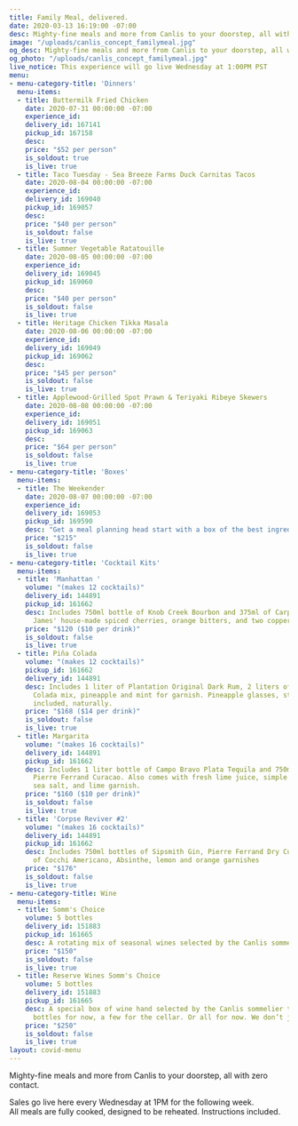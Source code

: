 ```yaml
---
title: Family Meal, delivered.
date: 2020-03-13 16:19:00 -07:00
desc: Mighty-fine meals and more from Canlis to your doorstep, all with zero contact.
image: "/uploads/canlis_concept_familymeal.jpg"
og_desc: Mighty-fine meals and more from Canlis to your doorstep, all with zero contact.
og_photo: "/uploads/canlis_concept_familymeal.jpg"
live_notice: This experience will go live Wednesday at 1:00PM PST
menu:
- menu-category-title: 'Dinners'
  menu-items:
  - title: Buttermilk Fried Chicken
    date: 2020-07-31 00:00:00 -07:00
    experience_id:
    delivery_id: 167141
    pickup_id: 167158
    desc:
    price: "$52 per person"
    is_soldout: true
    is_live: true
  - title: Taco Tuesday - Sea Breeze Farms Duck Carnitas Tacos
    date: 2020-08-04 00:00:00 -07:00
    experience_id:
    delivery_id: 169040
    pickup_id: 169057
    desc:
    price: "$40 per person"
    is_soldout: false
    is_live: true
  - title: Summer Vegetable Ratatouille
    date: 2020-08-05 00:00:00 -07:00
    experience_id:
    delivery_id: 169045
    pickup_id: 169060
    desc:
    price: "$40 per person"
    is_soldout: false
    is_live: true
  - title: Heritage Chicken Tikka Masala
    date: 2020-08-06 00:00:00 -07:00
    experience_id:
    delivery_id: 169049
    pickup_id: 169062
    desc:
    price: "$45 per person"
    is_soldout: false
    is_live: true
  - title: Applewood-Grilled Spot Prawn & Teriyaki Ribeye Skewers
    date: 2020-08-08 00:00:00 -07:00
    experience_id:
    delivery_id: 169051
    pickup_id: 169063
    desc:
    price: "$64 per person"
    is_soldout: false
    is_live: true
- menu-category-title: 'Boxes'
  menu-items:
  - title: The Weekender
    date: 2020-08-07 00:00:00 -07:00
    experience_id:
    delivery_id: 169053
    pickup_id: 169590
    desc: "Get a meal planning head start with a box of the best ingredients we can get our hands on, perfect for a weekend of brunches, bbq's, and outdoor eating."
    price: "$215"
    is_soldout: false
    is_live: true
- menu-category-title: 'Cocktail Kits'
  menu-items:
  - title: 'Manhattan '
    volume: "(makes 12 cocktails)"
    delivery_id: 144891
    pickup_id: 161662
    desc: Includes 750ml bottle of Knob Creek Bourbon and 375ml of Carpano Antica,
      James' house-made spiced cherries, orange bitters, and two copper garnish picks.
    price: "$120 ($10 per drink)"
    is_soldout: false
    is_live: true
  - title: Piña Colada
    volume: "(makes 12 cocktails)"
    pickup_id: 161662
    delivery_id: 144891
    desc: Includes 1 liter of Plantation Original Dark Rum, 2 liters of Canlis Pina
      Colada mix, pineapple and mint for garnish. Pineapple glasses, straws and umbrellas
      included, naturally.
    price: "$168 ($14 per drink)"
    is_soldout: false
    is_live: true
  - title: Margarita
    volume: "(makes 16 cocktails)"
    delivery_id: 144891
    pickup_id: 161662
    desc: Includes 1 liter bottle of Campo Bravo Plata Tequila and 750ml bottle of
      Pierre Ferrand Curacao. Also comes with fresh lime juice, simple syrup, Jacobsen
      sea salt, and lime garnish.
    price: "$160 ($10 per drink)"
    is_soldout: false
    is_live: true
  - title: 'Corpse Reviver #2'
    volume: "(makes 16 cocktails)"
    delivery_id: 144891
    pickup_id: 161662
    desc: Includes 750ml bottles of Sipsmith Gin, Pierre Ferrand Dry Curacao and 375ml
      of Cocchi Americano, Absinthe, lemon and orange garnishes
    price: "$176"
    is_soldout: false
    is_live: true
- menu-category-title: Wine
  menu-items:
  - title: Somm's Choice
    volume: 5 bottles
    delivery_id: 151883
    pickup_id: 161665
    desc: A rotating mix of seasonal wines selected by the Canlis sommelier team.
    price: "$150"
    is_soldout: false
    is_live: true
  - title: Reserve Wines Somm's Choice
    volume: 5 bottles
    delivery_id: 151883
    pickup_id: 161665
    desc: A special box of wine hand selected by the Canlis sommelier team. A few
      bottles for now, a few for the cellar. Or all for now. We don’t judge.
    price: "$250"
    is_soldout: false
    is_live: true
layout: covid-menu
---
```


Mighty-fine meals and more from Canlis to your doorstep, all with zero contact.

Sales go live here every Wednesday at 1PM for the following week.<br> All meals are fully cooked, designed to be reheated. Instructions included.
